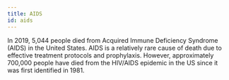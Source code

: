 ```yaml
---
title: AIDS
id: aids
---
```


In 2019, 5,044 people died from Acquired Immune Deficiency Syndrome (AIDS) in the United States. AIDS is a relatively rare cause of death due to effective treatment protocols and prophylaxis. However, approximately 700,000 people have died from the HIV/AIDS epidemic in the US since it was first identified in 1981.
